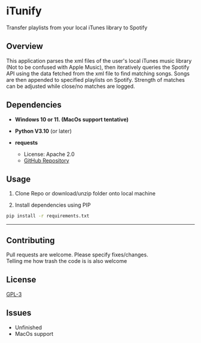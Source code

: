 # iTunify

Transfer playlists from your local iTunes library to Spotify

## Overview
This application parses the xml files of the user's local iTunes music library (Not to be confused with Apple Music), 
then iteratively queries the Spotify API using the data fetched from the xml file to find matching songs.
Songs are then appended to specified playlists on Spotify. Strength of matches can be adjusted while close/no matches are logged.




## Dependencies
- **Windows 10 or 11. (MacOs support tentative)**


- **Python V3.10** (or later)


- **requests**
  - License: Apache 2.0
  - [GitHub Repository](https://github.com/psf/requests)



## Usage
1. Clone Repo or download/unzip folder onto local machine

2. Install dependencies using PIP

```bash
pip install -r requirements.txt
```
---

## Contributing
Pull requests are welcome. Please specify fixes/changes.  
Telling me how trash the code is is also welcome

## License
[GPL-3](https://choosealicense.com/licenses/gpl-3.0/)


## Issues

- Unfinished
- MacOs support